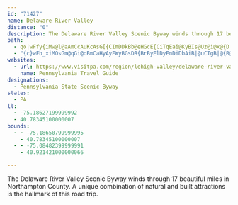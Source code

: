 ```yaml
---
id: "71427"
name: Delaware River Valley
distance: "0"
description: The Delaware River Valley Scenic Byway winds through 17 beautiful miles in Northampton County.  A unique combination of natural and built attractions is the hallmark of this road trip.
path:
  - qo|wFfy{iMw@l@aAmCcAuKcAsG[{CImDDkBb@eHGcE{CiTqEai@KyBIs@Uz@i@x@{D|CkAzBiAfAs@\gATq@BoAKcBw@y@y@}A{B_ByAqDeBmUoJ_FsCyLcNoVcZ}A_BeBmA{GmDmFeCgA_@{Ba@yLmBiH_BwGkAgDY}HEkGPsECcD[cDm@wCeAq]sOwBuAiZ{TwEaDcCy@wCg@uA@yBVmA?k@K{HgDyMmGcBi@{ASgDAcWlEcAC_B[}FyBcByAs@mAuAeDqCaJ_DgJaBoEkAkCgEcHi@o@}Au@s[_Bmc@mO_RgH}C{A_HaEkFcCwLwDwHwBiKaBgFk@uDKoJVeBIaCSwEiAsJy@{H_@qIyAeOyEkLyG}FeCkK{CkN{EqMyGeNaI}B_BoRqOoZsT}FiF{NoPaXoYISkCkDcC{FgB}GeAeDiBqDsBgDMB}I_O
  - "{c}wFb_xiMOsGm@qGi@oBmCaHyAyFWyBGsDR{BrByElDyEnDiDbAiB|@uCTgB|@{R@{B[}C}AuJOy@_AaC}FgKeEsGoCsDwaAwwAgA_Ao@a@_A_@wFqAiAs@_@g@e@w@s@gBuFgOkAyB{n@_~@k[mc@}BkEoBkFwG_UiAmCeBmDeJoNmHmSaGwI}FeMiBiDaKcPcAmE"
websites:
  - url: https://www.visitpa.com/region/lehigh-valley/delaware-river-valley-scenic-byway
    name: Pennsylvania Travel Guide
designations:
  - Pennsylvania State Scenic Byway
states:
  - PA
ll:
  - -75.18627199999992
  - 40.78345100000007
bounds:
  - - -75.18650799999995
    - 40.78345100000007
  - - -75.08482399999991
    - 40.921421000000066

---
```


The Delaware River Valley Scenic Byway winds through 17 beautiful miles in Northampton County.  A unique combination of natural and built attractions is the hallmark of this road trip.
